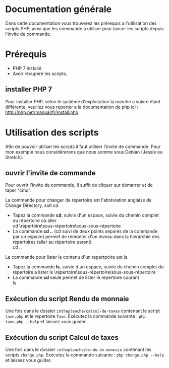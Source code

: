 # Documentation générale

Dans cette documentation vous trouverez les prérequis a l'utilisation des scripts PHP, ainsi que les commande a utiliser pour lancer les scripts depuis l'invite de commande.

# Prérequis

* PHP 7 installé
* Avoir récupéré les scripts.

## installer PHP 7 

Pour installer PHP, selon le système d'exploitation la marche a suivre étant différente, veuillez vous reporter a la documentation de php ici : http://php.net/manual/fr/install.php

# Utilisation des scripts

Afin de pouvoir utiliser les scripts il faut utiliser l'invite de commande.
Pour mon exemple nous considérerons que nous somme sous Debian (Jessie ou Stretch).

## ouvrir l'invite de commande

Pour ouvrir l'invite de commande, il suffit de cliquer sur  démarrer et de taper "cmd".

La commande pour changer de répertoire est l'abréviation anglaise de Change Directory, soit cd.

-   Tapez la commande  **cd**, suivie d'un espace, suivie du chemin complet du répertoire où aller  
    cd \répertoire\sous-répertoire\sous-sous-répertoire
-   La commande  **cd ..**  (cd suivi de deux points separés de la commande par un espace) permet de remonter d'un niveau dans la hiérarchie des répertoires (aller au répertoire parent)  
    cd ..

La commande pour lister le contenu d'un repertpoire est ls.

-   Tapez la commande  **ls**, suivie d'un espace, suivie du chemin complet du répertoire a lister
    ls \répertoire\sous-répertoire\sous-sous-répertoire
-   La commande  **cd** seule permet de lister le repertoire courant  
    ls

## Exécution du script Rendu de monnaie

Une fois dans le dossier `intheplanche/calcul-de-taxes` contenant le script `taxe.php` et le repertoire `Taxe`.
Exécutez la commande suivante : `php taxe.php --help` et laissez vous guider.

## Exécution du script Calcul de taxes

Une fois dans le dossier `intheplanche/rendu-de-monnaie` contenant les scripts `change.php`.
Exécutez la commande suivante : `php change.php --help` et laissez vous guider.
